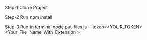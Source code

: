 Step-1 Clone Project

Step-2 Run npm install

Step-3 Run in terminal node put-files.js --token=<YOUR_TOKEN> <Your_File_Name_With_Extension >


